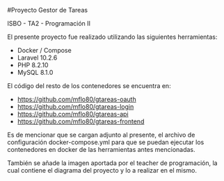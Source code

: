 #Proyecto Gestor de Tareas 

ISBO - TA2 - Programación II

El presente proyecto fue realizado utilizando las siguientes herramientas:
- Docker / Compose
- Laravel 10.2.6
- PHP 8.2.10
- MySQL 8.1.0

El código del resto de los contenedores se encuentra en:
- https://github.com/mflo80/gtareas-oauth
- https://github.com/mflo80/gtareas-login
- https://github.com/mflo80/gtareas-api
- https://github.com/mflo80/gtareas-frontend

Es de mencionar que se cargan adjunto al presente, el archivo de configuración docker-compose.yml
para que se puedan ejecutar los contenedores en docker de las herramientas antes mencionadas.

También se añade la imagen aportada por el teacher de programación, la cual contiene el diagrama
del proyecto y lo a realizar en el mismo.
